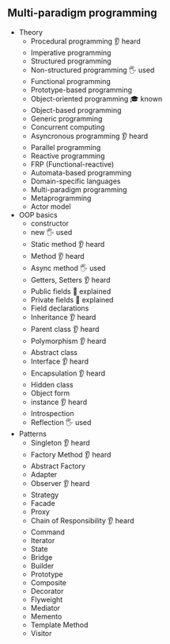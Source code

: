 ﻿## Multi-paradigm programming

- Theory
  - Procedural programming 👂 heard
  - Imperative programming
  - Structured programming
  - Non-structured programming 🖐️ used
  - Functional programming
  - Prototype-based programming
  - Object-oriented programming 🎓 known
  - Object-based programming
  - Generic programming
  - Concurrent computing
  - Asyncronous programming 👂 heard
  - Parallel programming
  - Reactive programming
  - FRP (Functional-reactive)
  - Automata-based programming
  - Domain-specific languages
  - Multi-paradigm programming
  - Metaprogramming
  - Actor model
- OOP basics
  - constructor
  - new 🖐️ used
  - Static method 👂 heard
  - Method 👂 heard
  - Async method 🖐️ used
  - Getters, Setters 👂 heard
  - Public fields 🙋 explained
  - Private fields 🙋 explained
  - Field declarations
  - Inheritance 👂 heard
  - Parent class 👂 heard
  - Polymorphism 👂 heard
  - Abstract class
  - Interface 👂 heard
  - Encapsulation 👂 heard
  - Hidden class
  - Object form
  - instance 👂 heard
  - Introspection
  - Reflection 🖐️ used
- Patterns
  - Singleton 👂 heard
  - Factory Method 👂 heard
  - Abstract Factory
  - Adapter
  - Observer 👂 heard
  - Strategy
  - Facade
  - Proxy
  - Chain of Responsibility 👂 heard
  - Command
  - Iterator
  - State
  - Bridge
  - Builder
  - Prototype
  - Composite
  - Decorator
  - Flyweight
  - Mediator
  - Memento
  - Template Method
  - Visitor
